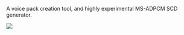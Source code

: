 A voice pack creation tool, and highly experimental MS-ADPCM SCD generator.

![](https://i.gyazo.com/0fc192e7d9dbabd15b30b08340da59ed.png)

